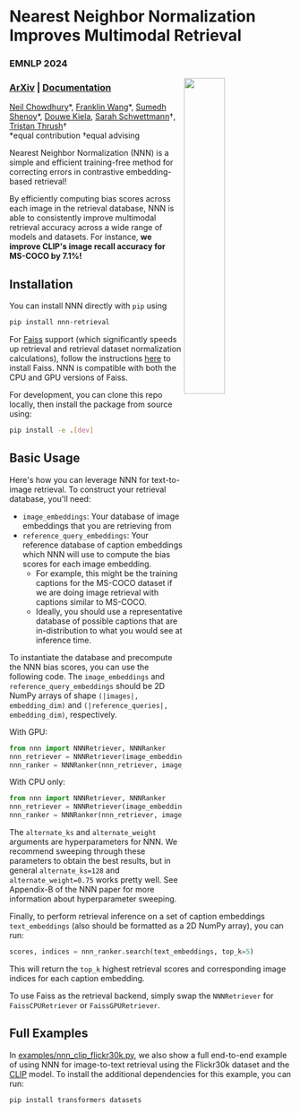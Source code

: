 # Nearest Neighbor Normalization Improves Multimodal Retrieval
### EMNLP 2024

<img align="right" width="38%" class="teaser" src="/assets/nnn_teaser.png">

### [ArXiv](https://arxiv.org/abs/2410.24114) | [Documentation](https://multimodal-interpretability.csail.mit.edu/nnn/)

[Neil Chowdhury](https://nchowdhury.com/)\*, [Franklin Wang](https://x.com/f_x_wang)\*, [Sumedh Shenoy](https://x.com/sumedhshenoy)\*, [Douwe Kiela](https://douwekiela.github.io/), [Sarah Schwettmann](https://cogconfluence.com/)†, [Tristan Thrush](http://www.tristanthrush.com/)†<br>
\*equal contribution †equal advising

Nearest Neighbor Normalization (NNN) is a simple and efficient training-free method for correcting errors in contrastive embedding-based retrieval!

By efficiently computing bias scores across each image in the retrieval database, NNN is able to consistently improve multimodal retrieval accuracy across a wide range of models and datasets. For instance, **we improve CLIP's image recall accuracy for MS-COCO by 7.1%!**

## Installation

You can install NNN directly with `pip` using 
```bash
pip install nnn-retrieval
```

For [Faiss](https://github.com/facebookresearch/faiss/) support (which significantly speeds up retrieval and retrieval dataset normalization calculations), follow the instructions [here](https://github.com/facebookresearch/faiss/blob/main/INSTALL.md) to install Faiss. NNN is compatible with both the CPU and GPU versions of Faiss.

For development, you can clone this repo locally, then install the package from source using:
```bash
pip install -e .[dev]
```

## Basic Usage

Here's how you can leverage NNN for text-to-image retrieval. To construct your retrieval database, you'll need:
- `image_embeddings`: Your database of image embeddings that you are retrieving from
- `reference_query_embeddings`: Your reference database of caption embeddings which NNN will use to compute the bias scores for each image embedding.
    - For example, this might be the training captions for the MS-COCO dataset if we are doing image retrieval with captions similar to MS-COCO.
    - Ideally, you should use a representative database of possible captions that are in-distribution to what you would see at inference time.

To instantiate the database and precompute the NNN bias scores, you can use the following code. The `image_embeddings` and `reference_query_embeddings` should be 2D NumPy arrays of shape `(|images|, embedding_dim)` and `(|reference_queries|, embedding_dim)`, respectively.

With GPU:
```python
from nnn import NNNRetriever, NNNRanker
nnn_retriever = NNNRetriever(image_embeddings.shape[1], use_gpu=True, gpu_id=0)
nnn_ranker = NNNRanker(nnn_retriever, image_embeddings, reference_embeddings, alternate_ks=128, alternate_weight=0.75, batch_size=256, use_gpu=True, gpu_id=0)
```

With CPU only:
```python
from nnn import NNNRetriever, NNNRanker
nnn_retriever = NNNRetriever(image_embeddings.shape[1])
nnn_ranker = NNNRanker(nnn_retriever, image_embeddings, reference_embeddings, alternate_ks=128, alternate_weight=0.75, batch_size=256)
```

The `alternate_ks` and `alternate_weight` arguments are hyperparameters for NNN. We recommend sweeping through these parameters to obtain the best results, but in general `alternate_ks=128` and `alternate_weight=0.75` works pretty well. See Appendix-B of the NNN paper for more information about hyperparameter sweeping.

Finally, to perform retrieval inference on a set of caption embeddings `text_embeddings` (also should be formatted as a 2D NumPy array), you can run:
```python
scores, indices = nnn_ranker.search(text_embeddings, top_k=5)
```

This will return the `top_k` highest retrieval scores and corresponding image indices for each caption embedding.

To use Faiss as the retrieval backend, simply swap the `NNNRetriever` for `FaissCPURetriever` or `FaissGPURetriever`.

## Full Examples

In [examples/nnn_clip_flickr30k.py](https://github.com/multimodal-interpretability/nnn/blob/main/examples/nnn_clip_flickr_30k.py), we also show a full end-to-end example of using NNN for image-to-text retrieval using the Flickr30k dataset and the [CLIP](https://huggingface.co/openai/clip-vit-base-patch32) model. To install the additional dependencies for this example, you can run:
```bash
pip install transformers datasets
```
